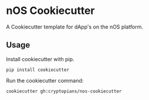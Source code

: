 # nOS Cookiecutter

A Cookiecutter template for dApp's on the nOS platform.

## Usage

Install cookiecutter with pip.

```
pip install cookiecutter
```

Run the cookiecutter command:

```
cookiecutter gh:cryptopians/nos-cookiecutter
```
